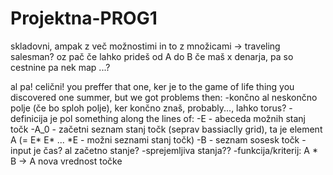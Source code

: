 # Projektna-PROG1

skladovni, ampak z več možnostimi in to z množicami -> traveling salesman? oz pač če lahko prideš od A do B če maš x denarja, pa so cestnine pa nek map ...?

al pa! celični! you preffer that one, ker je to the game of life thing you discovered one summer, but we got problems then:
-končno al neskončno polje (če bo sploh polje), ker končno znaš, probably..., lahko torus?
-definicija je pol something along the lines of:
    -E - abeceda možnih stanj točk
    -A_0 - začetni seznam stanj točk (seprav bassiaclly grid), ta je element A (= E* E* ... *E - možni seznami stanj točk)
    -B - seznam sosesk točk
    -input je čas? al začetno stanje?
    -sprejemljiva stanja??
    -funkcija/kriterij: A * B -> A nova vrednost točke
